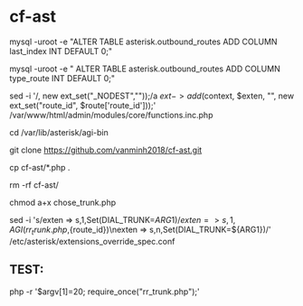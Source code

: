 # cf-ast

mysql -uroot -e "ALTER TABLE asterisk.outbound_routes ADD COLUMN last_index INT DEFAULT 0;"

mysql -uroot -e " ALTER TABLE asterisk.outbound_routes ADD COLUMN type_route INT DEFAULT 0;"

sed -i '/, new ext_set("_NODEST",""));/a $ext->add($context, $exten, "", new ext_set("route_id", $route['route_id']));' /var/www/html/admin/modules/core/functions.inc.php

cd /var/lib/asterisk/agi-bin

git clone https://github.com/vanminh2018/cf-ast.git

cp cf-ast/*.php .

rm -rf cf-ast/

chmod a+x chose_trunk.php

sed -i 's/exten => s,1,Set(DIAL_TRUNK=${ARG1})/exten => s,1,AGI(rr_trunk.php,${route_id})\nexten => s,n,Set(DIAL_TRUNK=${ARG1})/' /etc/asterisk/extensions_override_spec.conf


## TEST:
 
php -r '$argv[1]=20; require_once("rr_trunk.php");'


